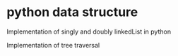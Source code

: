 # python data structure

Implementation of singly and doubly linkedList in python

Implementation of tree traversal


